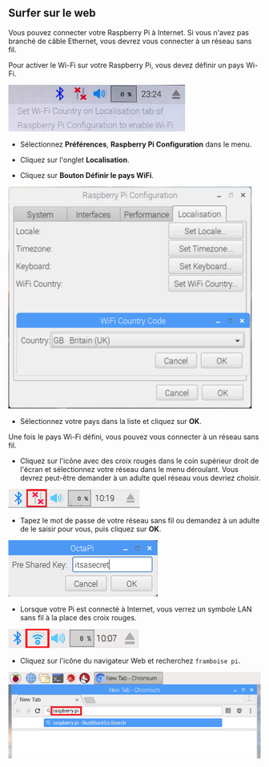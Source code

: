 ## Surfer sur le web

Vous pouvez connecter votre Raspberry Pi à Internet. Si vous n'avez pas branché de câble Ethernet, vous devrez vous connecter à un réseau sans fil.

Pour activer le Wi-Fi sur votre Raspberry Pi, vous devez définir un pays Wi-Fi.

![définir le pays wifi](images/pi-set-wifi-country.png)

+ Sélectionnez **Préférences**, **Raspberry Pi Configuration** dans le menu.

+ Cliquez sur l'onglet **Localisation**.

+ Cliquez sur **Bouton Définir le pays WiFi**.

![sélectionnez le pays wifi](images/pi-select-wifi-country.png)

+ Sélectionnez votre pays dans la liste et cliquez sur **OK**.

Une fois le pays Wi-Fi défini, vous pouvez vous connecter à un réseau sans fil.

+ Cliquez sur l'icône avec des croix rouges dans le coin supérieur droit de l'écran et sélectionnez votre réseau dans le menu déroulant. Vous devrez peut-être demander à un adulte quel réseau vous devriez choisir.

![Pas de wifi](images/no-wifi.png)

+ Tapez le mot de passe de votre réseau sans fil ou demandez à un adulte de le saisir pour vous, puis cliquez sur **OK**.

![Tapez le mot de passe](images/type-password.png)

+ Lorsque votre Pi est connecté à Internet, vous verrez un symbole LAN sans fil à la place des croix rouges.

![capture d'écran](images/pi-wifi.png)

+ Cliquez sur l'icône du navigateur Web et recherchez `framboise pi`.

![capture d'écran](images/pi-browser.png)